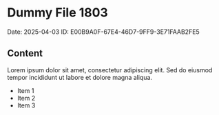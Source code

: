 # Dummy File 1803

Date: 2025-04-03
ID: E00B9A0F-67E4-46D7-9FF9-3E71FAAB2FE5

## Content

Lorem ipsum dolor sit amet, consectetur adipiscing elit.
Sed do eiusmod tempor incididunt ut labore et dolore magna aliqua.

* Item 1
* Item 2
* Item 3

